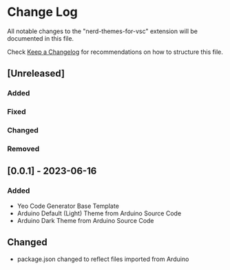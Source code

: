 # Change Log

All notable changes to the "nerd-themes-for-vsc" extension will be documented in this file.

Check [Keep a Changelog](http://keepachangelog.com/) for recommendations on how to structure this file.

## [Unreleased]

### Added
### Fixed
### Changed
### Removed

## [0.0.1] - 2023-06-16

### Added

- Yeo Code Generator Base Template
- Arduino Default (Light) Theme from Arduino Source Code
- Arduino Dark Theme from Arduino Source Code

## Changed

- package.json changed to reflect files imported from Arduino
